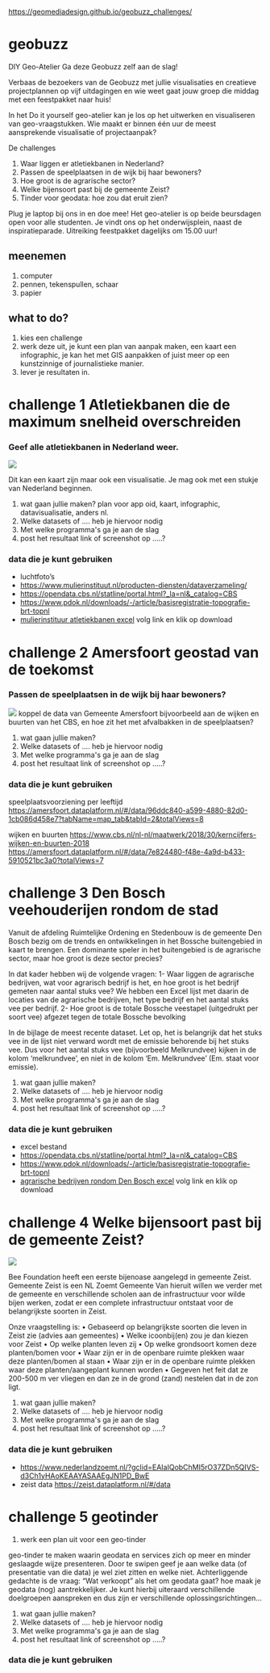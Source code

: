 https://geomediadesign.github.io/geobuzz_challenges/

# geobuzz

DIY Geo-Atelier 
Ga deze Geobuzz zelf aan de slag! 

Verbaas de bezoekers van de Geobuzz met jullie visualisaties en creatieve projectplannen op vijf uitdagingen en wie weet gaat jouw groep die middag met een feestpakket naar huis!

In het Do it yourself geo-atelier kan je los op het uitwerken en visualiseren van geo-vraagstukken. Wie maakt er binnen één uur de meest aansprekende visualisatie of projectaanpak?

De challenges
1. Waar liggen er atletiekbanen in Nederland?
2. Passen de speelplaatsen in de wijk bij haar bewoners?
3. Hoe groot is de agrarische sector?
4. Welke bijensoort past bij de gemeente Zeist? 
5. Tinder voor geodata: hoe zou dat eruit zien?

Plug je laptop bij ons in en doe mee!
Het geo-atelier is op beide beursdagen open voor alle studenten. Je vindt ons op het onderwijsplein, naast de inspiratieparade. 
Uitreiking feestpakket dagelijks om 15.00 uur!


## meenemen
1. computer 
2. pennen, tekenspullen, schaar
3. papier

## what to do?
1. kies een challenge
2. werk deze uit, je kunt een plan van aanpak maken, een kaart een infographic, je kan het met GIS aanpakken of juist meer op een kunstzinnige of journalistieke manier. 
3. lever je resultaten in. 


# challenge 1 Atletiekbanen die de maximum snelheid overschreiden
### Geef alle atletiekbanen in Nederland weer. 

<img src="img/atletiek.png">

Dit kan een kaart zijn maar ook een visualisatie. Je mag ook met een stukje van Nederland beginnen.

1. wat gaan jullie maken? plan voor app oid, kaart, infographic, datavisualisatie, anders nl. 
2. Welke datasets of .... heb je hiervoor nodig
3. Met welke programma's ga je aan de slag
4. post het resultaat link of screenshot op .....?


### data die je kunt gebruiken
* luchtfoto’s
* <https://www.mulierinstituut.nl/producten-diensten/dataverzameling/>
* <https://opendata.cbs.nl/statline/portal.html?_la=nl&_catalog=CBS>
* <https://www.pdok.nl/downloads/-/article/basisregistratie-topografie-brt-topnl>
* [mulierinstituur atletiekbanen excel](https://github.com/geomediadesign/geobuzz_challenges/blob/master/exportatletiekaeres.xlsx) volg link en klik op download


# challenge 2 Amersfoort geostad van de toekomst
### Passen de speelplaatsen in de wijk bij haar bewoners?

<img src="img/amf.png">
koppel de data van Gemeente Amersfoort bijvoorbeeld aan de wijken en buurten van het CBS, en hoe zit het met afvalbakken in de speelplaatsen? 


1. wat gaan jullie maken?
2. Welke datasets of .... heb je hiervoor nodig
3. Met welke programma's ga je aan de slag
4. post het resultaat link of screenshot op .....? 


### data die je kunt gebruiken
speelplaatsvoorziening per leeftijd
<https://amersfoort.dataplatform.nl/#/data/96ddc840-a599-4880-82d0-1cb086d458e7?tabName=map_tab&tabId=2&totalViews=8>

wijken en buurten
<https://www.cbs.nl/nl-nl/maatwerk/2018/30/kerncijfers-wijken-en-buurten-2018>
<https://amersfoort.dataplatform.nl/#/data/7e824480-f48e-4a9d-b433-5910521bc3a0?totalViews=7>



# challenge 3 Den Bosch veehouderijen rondom de stad
Vanuit de afdeling Ruimtelijke Ordening en Stedenbouw is de gemeente Den Bosch bezig om de trends en ontwikkelingen in het Bossche buitengebied in kaart te brengen.
Een dominante speler in het buitengebied is de agrarische sector, maar hoe groot is deze sector precies?

In dat kader hebben wij de volgende vragen:
1-  Waar liggen de agrarische bedrijven, wat voor agrarisch bedrijf is het, en hoe groot is het bedrijf gemeten naar aantal stuks vee?
We hebben een Excel lijst met daarin de locaties van de agrarische bedrijven, het type bedrijf en het aantal stuks vee per bedrijf.
2-  Hoe groot is de totale Bossche veestapel (uitgedrukt per soort vee) afgezet tegen de totale Bossche bevolking

In de bijlage de meest recente dataset. Let op, het is belangrijk dat het stuks vee in de lijst niet verward wordt met de emissie behorende bij het stuks vee. Dus voor het aantal stuks vee (bijvoorbeeld Melkrundvee) kijken in de kolom ‘melkrundvee’, en niet in de kolom ‘Em. Melkrundvee’ (Em. staat voor emissie).


1. wat gaan jullie maken?
2. Welke datasets of .... heb je hiervoor nodig
3. Met welke programma's ga je aan de slag
4. post het resultaat link of screenshot op .....? 


### data die je kunt gebruiken
* excel bestand
* <https://opendata.cbs.nl/statline/portal.html?_la=nl&_catalog=CBS>
* <https://www.pdok.nl/downloads/-/article/basisregistratie-topografie-brt-topnl>
* [agrarische bedrijven rondom Den Bosch excel](https://github.com/geomediadesign/geobuzz_challenges/blob/master/agrarischebedrijvenrondomdb) volg link en klik op download



# challenge 4  Welke bijensoort past bij de gemeente Zeist? 
<img src="img/zeist.png">

Bee Foundation heeft een eerste bijenoase aangelegd in gemeente Zeist.
Gemeente Zeist is een NL Zoemt Gemeente
Van hieruit willen we verder met de gemeente en verschillende scholen aan de infrastructuur voor wilde bijen werken, zodat er een complete infrastructuur ontstaat voor de belangrijkste soorten in Zeist.


Onze vraagstelling is:
•  Gebaseerd op belangrijkste soorten die leven in Zeist zie  (advies aan gemeentes)
•  Welke icoonbij(en) zou je dan kiezen voor Zeist
•  Op welke planten leven zij
•  Op welke grondsoort komen deze planten/bomen voor
•  Waar zijn er in de openbare ruimte plekken waar deze planten/bomen al staan
•  Waar zijn er in de openbare ruimte plekken waar deze planten/aangeplant kunnen worden
•  Gegeven het feit dat ze 200-500 m ver vliegen en dan ze in de grond (zand) nestelen dat in de zon ligt.


1. wat gaan jullie maken?
2. Welke datasets of .... heb je hiervoor nodig
3. Met welke programma's ga je aan de slag
4. post het resultaat link of screenshot op .....? 


### data die je kunt gebruiken
* <https://www.nederlandzoemt.nl/?gclid=EAIaIQobChMI5rO37ZDn5QIVS-d3Ch1yHAoKEAAYASAAEgJN1PD_BwE>
* zeist data
<https://zeist.dataplatform.nl/#/data>


# challenge 5 geotinder
1. werk een plan uit voor een geo-tinder

geo-tinder te maken waarin geodata en services zich op meer en minder geslaagde wijze presenteren. Door te swipen geef je aan welke data (of presentatie van die data) je wel ziet zitten en welke niet. Achterliggende gedachte is de vraag: “Wat verkoopt” als het om geodata gaat? hoe maak je geodata (nog) aantrekkelijker. Je kunt hierbij uiteraard verschillende doelgroepen aanspreken en dus zijn er verschillende oplossingsrichtingen… 


1. wat gaan jullie maken?
2. Welke datasets of .... heb je hiervoor nodig
3. Met welke programma's ga je aan de slag
4. post het resultaat link of screenshot op .....? 


### data die je kunt gebruiken




 
 
